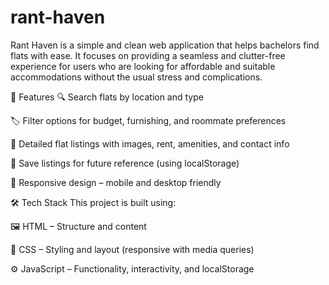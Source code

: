 # rant-haven

Rant Haven is a simple and clean web application that helps bachelors find flats with ease. It focuses on providing a seamless and clutter-free experience for users who are looking for affordable and suitable accommodations without the usual stress and complications.

📌 Features
🔍 Search flats by location and type

🏷️ Filter options for budget, furnishing, and roommate preferences

📄 Detailed flat listings with images, rent, amenities, and contact info

💾 Save listings for future reference (using localStorage)

📱 Responsive design – mobile and desktop friendly

🛠️ Tech Stack
This project is built using:

🖼️ HTML – Structure and content

🎨 CSS – Styling and layout (responsive with media queries)

⚙️ JavaScript – Functionality, interactivity, and localStorage
